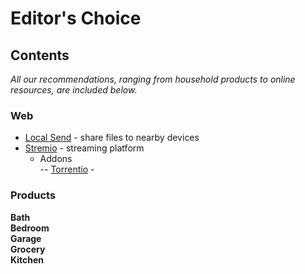 # Editor's Choice

## Contents

*All our recommendations, ranging from household products to online resources, are included below.*

### Web
- [Local Send](https://localsend.org/) - share files to nearby devices
- [Stremio](https://www.stremio.com/) - streaming platform
    - Addons  
      -- [Torrentio](stremio://torrentio.strem.fun/manifest.json)
          - 

### Products

**Bath**  
**Bedroom**  
**Garage**  
**Grocery**  
**Kitchen**  


